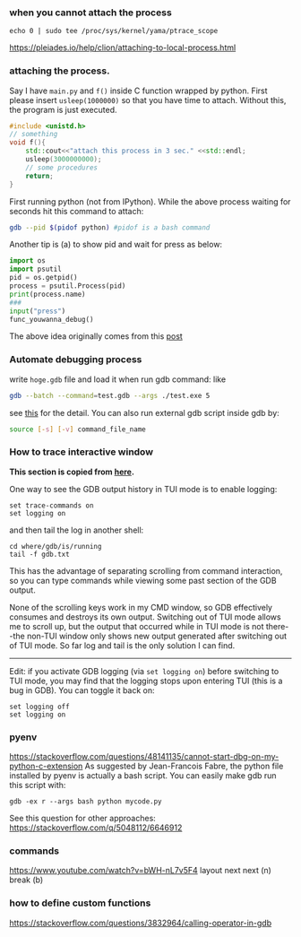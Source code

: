 ### when you cannot attach the process
```
echo 0 | sudo tee /proc/sys/kernel/yama/ptrace_scope
```
https://pleiades.io/help/clion/attaching-to-local-process.html

### attaching the process.
Say I have `main.py` and `f()` inside C function wrapped by python. First please insert `usleep(1000000)` so that you have time to attach. Without this, the program is just executed. 
```cpp
#include <unistd.h>
// something
void f(){
    std::cout<<"attach this process in 3 sec." <<std::endl;
    usleep(3000000000);
    // some procedures
    return;
}
```
First running python (not from IPython). While the above process waiting for seconds hit this command to attach:
```bash
gdb --pid $(pidof python) #pidof is a bash command
```
Another tip is (a) to show pid and wait for press as below:
```python
import os
import psutil
pid = os.getpid()
process = psutil.Process(pid)
print(process.name)
###  
input("press")
func_youwanna_debug()
```
The above idea originally comes from this [post](https://stackoverflow.com/questions/57612531/step-from-pdb-in-gdb-when-debugging-c-extension)
### Automate debugging process
write `hoge.gdb` file and load it when run gdb command: like 
```bash
gdb --batch --command=test.gdb --args ./test.exe 5
```
see [this](https://stackoverflow.com/questions/10748501/what-are-the-best-ways-to-automate-a-gdb-debugging-session) for the detail.
You can also run external gdb script inside gdb by:
```bash
source [-s] [-v] command_file_name
```

### How to trace interactive window 
**This section is copied from [here](https://stackoverflow.com/questions/9257085/how-can-i-scroll-back-in-gdbs-command-window-in-the-tui-mode).**

One way to see the GDB output history in TUI mode is to enable logging:

    set trace-commands on
    set logging on

and then tail the log in another shell:

    cd where/gdb/is/running
    tail -f gdb.txt

This has the advantage of separating scrolling from command interaction, so you can type commands while viewing some past section of the GDB output.

None of the scrolling keys work in my CMD window, so GDB effectively consumes and destroys its own output. Switching out of TUI mode allows me to scroll up, but the output that occurred while in TUI mode is not there--the non-TUI window only shows new output generated after switching out of TUI mode. So far log and tail is the only solution I can find.

------

Edit: if you activate GDB logging (via `set logging on`) before switching to TUI mode, you may find that the logging stops upon entering TUI (this is a bug in GDB). You can toggle it back on:

    set logging off
    set logging on

### pyenv
https://stackoverflow.com/questions/48141135/cannot-start-dbg-on-my-python-c-extension
As suggested by Jean-Francois Fabre, the python file installed by pyenv is actually a bash script. You can easily make gdb run this script with:

    gdb -ex r --args bash python mycode.py

See this question for other approaches: https://stackoverflow.com/q/5048112/6646912


### commands
https://www.youtube.com/watch?v=bWH-nL7v5F4
layout next
next (n)
break (b)
### how to define custom functions 
https://stackoverflow.com/questions/3832964/calling-operator-in-gdb

